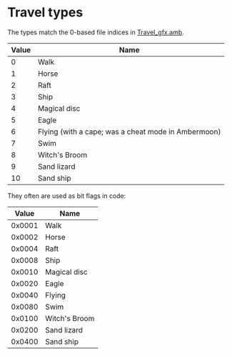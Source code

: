 # Travel types

The types match the 0-based file indices in [Travel_gfx.amb](../../Graphics/TravelGfx).

Value | Name
----|----
0 | Walk
1 | Horse
2 | Raft
3 | Ship
4 | Magical disc
5 | Eagle
6 | Flying (with a cape; was a cheat mode in Ambermoon)
7 | Swim
8 | Witch's Broom
9 | Sand lizard
10 | Sand ship

They often are used as bit flags in code:

Value | Name
----|----
0x0001 | Walk
0x0002 | Horse
0x0004 | Raft
0x0008 | Ship
0x0010 | Magical disc
0x0020 | Eagle
0x0040 | Flying
0x0080 | Swim
0x0100 | Witch's Broom
0x0200 | Sand lizard
0x0400 | Sand ship

